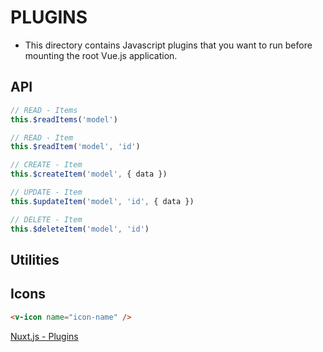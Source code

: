# PLUGINS

* This directory contains Javascript plugins that you want to run before mounting the root Vue.js application.

## API

```javascript
// READ - Items
this.$readItems('model')

// READ - Item
this.$readItem('model', 'id')

// CREATE - Item
this.$createItem('model', { data })

// UPDATE - Item
this.$updateItem('model', 'id', { data })

// DELETE - Item
this.$deleteItem('model', 'id')
```

## Utilities


## Icons

```html
<v-icon name="icon-name" />
```

[Nuxt.js - Plugins](https://nuxtjs.org/guide/plugins)
